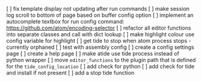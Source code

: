 [ ] fix template display not updating after run commands
[ ] make session log scroll to bottom of page based on buffer config option
[ ] implement an autocomplete textbox for run config command: https://github.com/atom/encoding-selector
[ ] refactor all editor functions into separate classes and call with dict lookup
[ ] make highlight colour use config variable for highlight
[ ] get tide to stop when atom process stops - currently orphaned
[ ] test with assembly config
[ ] create a config settings page
[ ] create a help page
[ ] make atide use tide process instead of python wrapper
[ ] move `editor_functions` to the plugin path that is defined for the `tide_config_location`
[ ] add check for python
[ ] add check for tide and install if not present
[ ] add a stop tide function
